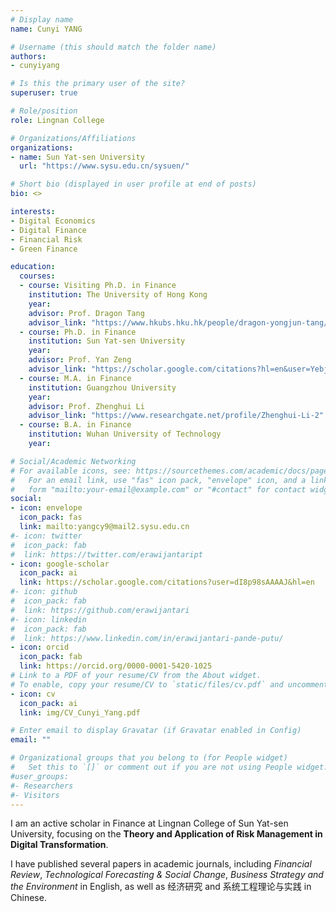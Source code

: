 ```yaml
---
# Display name
name: Cunyi YANG

# Username (this should match the folder name)
authors:
- cunyiyang

# Is this the primary user of the site?
superuser: true

# Role/position
role: Lingnan College

# Organizations/Affiliations
organizations:
- name: Sun Yat-sen University
  url: "https://www.sysu.edu.cn/sysuen/"

# Short bio (displayed in user profile at end of posts)
bio: <>

interests:
- Digital Economics
- Digital Finance
- Financial Risk
- Green Finance

education:
  courses:
  - course: Visiting Ph.D. in Finance
    institution: The University of Hong Kong
    year:
    advisor: Prof. Dragon Tang
    advisor_link: "https://www.hkubs.hku.hk/people/dragon-yongjun-tang/"
  - course: Ph.D. in Finance
    institution: Sun Yat-sen University
    year:
    advisor: Prof. Yan Zeng
    advisor_link: "https://scholar.google.com/citations?hl=en&user=Yebjil0AAAAJ"
  - course: M.A. in Finance
    institution: Guangzhou University
    year:
    advisor: Prof. Zhenghui Li
    advisor_link: "https://www.researchgate.net/profile/Zhenghui-Li-2"
  - course: B.A. in Finance
    institution: Wuhan University of Technology
    year: 

# Social/Academic Networking
# For available icons, see: https://sourcethemes.com/academic/docs/page-builder/#icons
#   For an email link, use "fas" icon pack, "envelope" icon, and a link in the
#   form "mailto:your-email@example.com" or "#contact" for contact widget.
social:
- icon: envelope
  icon_pack: fas
  link: mailto:yangcy9@mail2.sysu.edu.cn
#- icon: twitter
#  icon_pack: fab
#  link: https://twitter.com/erawijantaript
- icon: google-scholar
  icon_pack: ai
  link: https://scholar.google.com/citations?user=dI8p98sAAAAJ&hl=en
#- icon: github
#  icon_pack: fab
#  link: https://github.com/erawijantari
#- icon: linkedin
#  icon_pack: fab
#  link: https://www.linkedin.com/in/erawijantari-pande-putu/
- icon: orcid
  icon_pack: fab
  link: https://orcid.org/0000-0001-5420-1025
# Link to a PDF of your resume/CV from the About widget.
# To enable, copy your resume/CV to `static/files/cv.pdf` and uncomment the lines below.
- icon: cv
  icon_pack: ai
  link: img/CV_Cunyi_Yang.pdf

# Enter email to display Gravatar (if Gravatar enabled in Config)
email: ""

# Organizational groups that you belong to (for People widget)
#   Set this to `[]` or comment out if you are not using People widget.
#user_groups:
#- Researchers
#- Visitors
---
```


I am an active scholar in Finance at Lingnan College of Sun Yat-sen University, focusing on the **Theory and Application of Risk Management in Digital Transformation**.

I have published several papers in academic journals, including *Financial Review*, *Technological Forecasting & Social Change*, *Business Strategy and the Environment* in English, as well as 经济研究 and 系统工程理论与实践 in Chinese.
